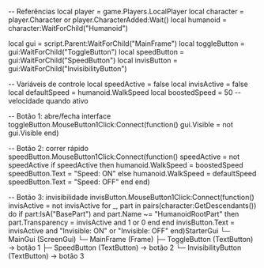 -- Referências
local player = game.Players.LocalPlayer
local character = player.Character or player.CharacterAdded:Wait()
local humanoid = character:WaitForChild("Humanoid")

local gui = script.Parent:WaitForChild("MainFrame")
local toggleButton = gui:WaitForChild("ToggleButton")
local speedButton = gui:WaitForChild("SpeedButton")
local invisButton = gui:WaitForChild("InvisibilityButton")

-- Variáveis de controle
local speedActive = false
local invisActive = false
local defaultSpeed = humanoid.WalkSpeed
local boostedSpeed = 50 -- velocidade quando ativo

-- Botão 1: abre/fecha interface
toggleButton.MouseButton1Click:Connect(function()
    gui.Visible = not gui.Visible
end)

-- Botão 2: correr rápido
speedButton.MouseButton1Click:Connect(function()
    speedActive = not speedActive
    if speedActive then
        humanoid.WalkSpeed = boostedSpeed
        speedButton.Text = "Speed: ON"
    else
        humanoid.WalkSpeed = defaultSpeed
        speedButton.Text = "Speed: OFF"
    end
end)

-- Botão 3: invisibilidade
invisButton.MouseButton1Click:Connect(function()
    invisActive = not invisActive
    for _, part in pairs(character:GetDescendants()) do
        if part:IsA("BasePart") and part.Name ~= "HumanoidRootPart" then
            part.Transparency = invisActive and 1 or 0
        end
    end
    invisButton.Text = invisActive and "Invisible: ON" or "Invisible: OFF"
end)StarterGui
 └─ MainGui (ScreenGui)
     └─ MainFrame (Frame)
         ├─ ToggleButton (TextButton) → botão 1
         ├─ SpeedButton (TextButton)  → botão 2
         └─ InvisibilityButton (TextButton) → botão 3
